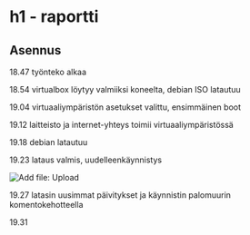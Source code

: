 # h1 - raportti
## Asennus

18.47 työnteko alkaa

18.54 virtualbox löytyy valmiiksi koneelta, debian ISO latautuu

19.04 virtuaaliympäristön asetukset valittu, ensimmäinen boot

19.12 laitteisto ja internet-yhteys toimii virtuaaliympäristössä

19.18 debian latautuu

19.23 lataus valmis, uudelleenkäynnistys

![Add file: Upload](upload-files.png)

19.27 latasin uusimmat päivitykset ja käynnistin palomuurin komentokehotteella

19.31

